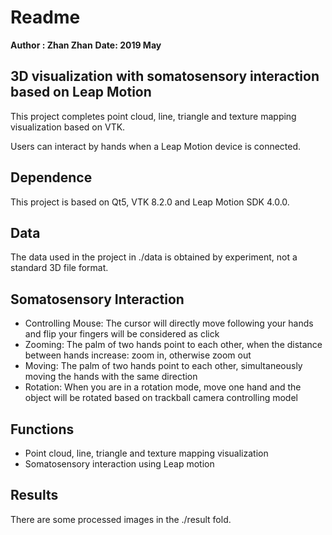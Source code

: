 # Readme

__Author : Zhan Zhan__
__Date: 2019 May__

## 3D visualization with somatosensory interaction based on Leap Motion

This project completes point cloud, line, triangle and texture mapping visualization based on VTK.

Users can interact by hands when a Leap Motion device is connected.

## Dependence

This project is based on Qt5, VTK 8.2.0 and Leap Motion SDK 4.0.0.

## Data

The data used in the project in ./data is obtained by experiment, not a standard 3D file format.


## Somatosensory Interaction
+ Controlling Mouse: The cursor will directly move following your hands and flip your fingers will be considered as click
+ Zooming: The palm of two hands point to each other, when the distance between hands increase: zoom in, otherwise zoom out 
+ Moving: The palm of two hands point to each other, simultaneously moving the hands with the same direction
+ Rotation: When you are in a rotation mode, move one hand and the object will be rotated based on trackball camera controlling model
## Functions

+ Point cloud, line, triangle and texture mapping visualization
+ Somatosensory interaction using Leap motion

## Results

There are some processed images in the ./result fold.